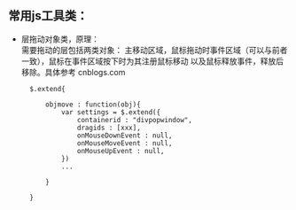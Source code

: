 常用js工具类：  
--

* 层拖动对象类，原理：  
	需要拖动的层包括两类对象： 主移动区域，鼠标拖动时事件区域（可以与前者一致），鼠标在事件区域按下时为其注册鼠标移动	以及鼠标释放事件，释放后移除。具体参考 cnblogs.com

		$.extend{

			objmove : function(obj){
				var settings = $.extend({
					containerid : "divpopwindow",
					dragids : [xxx],
					onMouseDownEvent : null,
					onMouseMoveEvent : null,
					onMouseUpEvent : null,
				})
				...
				
			}

		}